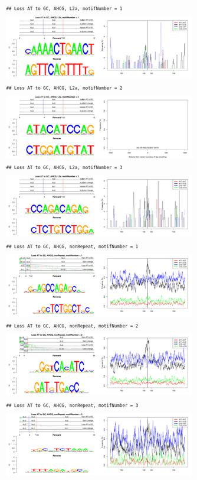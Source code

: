 

```
## Loss AT to GC, AHCG, L2a, motifNumber = 1
```

![plot of chunk motifPValues](figure/motifPValues1.png) 

```
## Loss AT to GC, AHCG, L2a, motifNumber = 2
```

![plot of chunk motifPValues](figure/motifPValues2.png) 

```
## Loss AT to GC, AHCG, L2a, motifNumber = 3
```

![plot of chunk motifPValues](figure/motifPValues3.png) 

```
## Loss AT to GC, AHCG, nonRepeat, motifNumber = 1
```

![plot of chunk motifPValues](figure/motifPValues4.png) 

```
## Loss AT to GC, AHCG, nonRepeat, motifNumber = 2
```

![plot of chunk motifPValues](figure/motifPValues5.png) 

```
## Loss AT to GC, AHCG, nonRepeat, motifNumber = 3
```

![plot of chunk motifPValues](figure/motifPValues6.png) 
  
